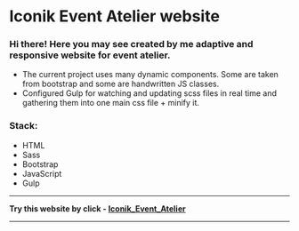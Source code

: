 # Iconik Event Atelier website

### Hi there! Here you may see created by me adaptive and responsive website for event atelier.

- The current project uses many dynamic components. Some are taken from bootstrap and some are handwritten JS classes.
- Configured Gulp for watching and updating scss files in real time and gathering them into one main css file + minify it.

### Stack:

- HTML
- Sass
- Bootstrap
- JavaScript
- Gulp

---

**Try this website by click - [Iconik_Event_Atelier](https://react-todo-list-zeta-olive.vercel.app/ "https://react-todo-list-zeta-olive.vercel.app/")**

---
